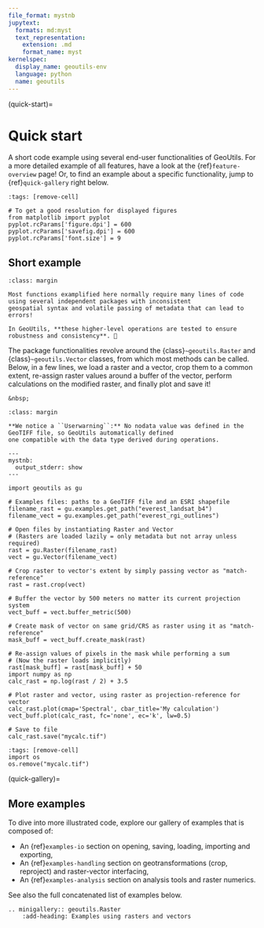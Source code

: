 ```yaml
---
file_format: mystnb
jupytext:
  formats: md:myst
  text_representation:
    extension: .md
    format_name: myst
kernelspec:
  display_name: geoutils-env
  language: python
  name: geoutils
---
```

(quick-start)=

# Quick start

A short code example using several end-user functionalities of GeoUtils. For a more detailed example of all features,
have a look at the {ref}`feature-overview` page! Or, to find an example about
a specific functionality, jump to {ref}`quick-gallery` right below.

```{code-cell} ipython3
:tags: [remove-cell]

# To get a good resolution for displayed figures
from matplotlib import pyplot
pyplot.rcParams['figure.dpi'] = 600
pyplot.rcParams['savefig.dpi'] = 600
pyplot.rcParams['font.size'] = 9
```

## Short example

```{note}
:class: margin

Most functions examplified here normally require many lines of code using several independent packages with inconsistent
geospatial syntax and volatile passing of metadata that can lead to errors!

In GeoUtils, **these higher-level operations are tested to ensure robustness and consistency**. 🙂
```

The package functionalities revolve around the
{class}`~geoutils.Raster` and {class}`~geoutils.Vector` classes, from which most methods can be called.
Below, in a few lines, we load a raster and a vector, crop them to a common extent, re-assign raster values around
a buffer of the vector, perform calculations on the modified raster, and finally plot and save it!

<!--- An empty margin to add some vertical padding --->
```{margin}
&nbsp;
```


```{note}
:class: margin

**We notice a ``Userwarning``:** No nodata value was defined in the GeoTIFF file, so GeoUtils automatically defined
one compatible with the data type derived during operations.
```

```{code-cell} ipython3
---
mystnb:
  output_stderr: show
---

import geoutils as gu

# Examples files: paths to a GeoTIFF file and an ESRI shapefile
filename_rast = gu.examples.get_path("everest_landsat_b4")
filename_vect = gu.examples.get_path("everest_rgi_outlines")

# Open files by instantiating Raster and Vector
# (Rasters are loaded lazily = only metadata but not array unless required)
rast = gu.Raster(filename_rast)
vect = gu.Vector(filename_vect)

# Crop raster to vector's extent by simply passing vector as "match-reference"
rast = rast.crop(vect)

# Buffer the vector by 500 meters no matter its current projection system
vect_buff = vect.buffer_metric(500)

# Create mask of vector on same grid/CRS as raster using it as "match-reference"
mask_buff = vect_buff.create_mask(rast)

# Re-assign values of pixels in the mask while performing a sum
# (Now the raster loads implicitly)
rast[mask_buff] = rast[mask_buff] + 50
import numpy as np
calc_rast = np.log(rast / 2) + 3.5

# Plot raster and vector, using raster as projection-reference for vector
calc_rast.plot(cmap='Spectral', cbar_title='My calculation')
vect_buff.plot(calc_rast, fc='none', ec='k', lw=0.5)

# Save to file
calc_rast.save("mycalc.tif")
```

```{code-cell} ipython3
:tags: [remove-cell]
import os
os.remove("mycalc.tif")
```

(quick-gallery)=
## More examples

To dive into more illustrated code, explore our gallery of examples that is composed of:
- An {ref}`examples-io` section on opening, saving, loading, importing and exporting,
- An {ref}`examples-handling` section on geotransformations (crop, reproject) and raster-vector interfacing,
- An {ref}`examples-analysis` section on analysis tools and raster numerics.

See also the full concatenated list of examples below.

```{eval-rst}
.. minigallery:: geoutils.Raster
    :add-heading: Examples using rasters and vectors
```
